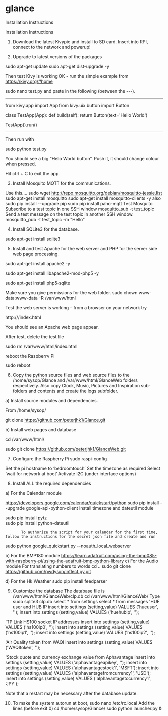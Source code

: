 # glance

Installation Instructions


Installation Instructions

1.	Download the latest Kivypie  and install to SD card. Insert into RPI, connect to the network and powerup! 

2.	Upgrade to latest versions of the packages

sudo apt-get update 
sudo apt-get dist-upgrade -y

Then test Kivy is working OK - run the simple example from https://kivy.org/#home 

sudo nano test.py and paste in the following (between the ---). 

------------------
from kivy.app import App 
from kivy.uix.button import Button 

class TestApp(App): 
    def build(self): 
        return Button(text='Hello World') 

TestApp().run() 

------------------

Then run with 

sudo python test.py

You should see a big “Hello World button”. Push it, it should change colour when pressed. 

Hit ctrl + C to exit the app. 

3.	Install Mosquito MQTT for the communications. 

Use this….
sudo wget http://repo.mosquitto.org/debian/mosquitto-jessie.list
sudo apt-get install mosquitto
sudo apt-get install mosquitto-clients -y
also 
sudo pip install --upgrade pip
sudo pip install paho-mqtt
Test Mosquito
Subscribe to a test topic in one SSH window
mosquitto_sub -t test_topic 
Send a test message on the test topic in another SSH window. 
mosquitto_pub -t test_topic -m "Hello"

4.	Install SQLite3 for the database. 

sudo apt-get install sqlite3

5.	Install and test Apache for the web server and PHP for the server side web page processing. 

sudo apt-get install apache2 -y

sudo apt-get install libapache2-mod-php5 -y

sudo apt-get install php5-sqlite

Make sure you give permissions for the web folder.
sudo chown www-data:www-data -R /var/www/html

Test the web server is working – from a browser on your network try

http://<Your Raspberry Pi Ip address>/index.html

You should see an Apache web page appear. 

After test, delete the test file

sudo rm /var/www/html/index.html

reboot the Raspberry Pi

sudo reboot


6.	Copy the python source files and web source files to the /home/sysop/Glance and /var/www/html/GlanceWeb folders respectively. Also copy Clock, Music, Pictures and Inspiration sub-folders and contents and create the logs subfolder.

a)	Install source modules and dependencies. 

From /home/sysop/

git clone https://github.com/peterjhk1/Glance.git


b)	Install web pages and database

cd /var/www/html/

sudo git clone https://github.com/peterjhk1/GlanceWeb.git

7.	Configure the Raspberry Pi
sudo raspi-config 

Set the pi hostname to ‘bedroomtouch’ 
Set the timezone as required
Select ‘wait for network at boot’
Activate I2C (under interface options)


8.	Install ALL the required dependencies

a)	For the Calendar module

https://developers.google.com/calendar/quickstart/python
sudo pip install --upgrade google-api-python-client
Install timezone and dateutil module  

sudo pip install pytz	
sudo pip install python-dateutil

	       To authorize the script for your calendar for the first time, follow the instructions for the secret json file and create and run
sudo python google_quickstart.py --noauth_local_webserver
	
b)	For the BMP180 module
https://learn.adafruit.com/using-the-bmp085-with-raspberry-pi/using-the-adafruit-bmp-python-library
c)	For the Audio module
For translating numbers to words
cd ..
sudo git clone https://github.com/pwdyson/inflect.py.git

d)	For the Hk Weather
sudo pip install feedparser

9.	 Customize the database 
The database file is /var/www/html/GlanceWeb/clp.db
cd /var/www/html/GlanceWeb/
Type
sudo sqlite3 clp.db
select * from settings
select * from messages
'HUE user and HUB IP
insert into settings (setting,value) VALUES ('hueuser', '<your value>');
insert into settings (setting,value) VALUES ('huehubip', '<your value>');

'TP Link HS100 socket IP addresses
insert into settings (setting,value) VALUES ('hs100ip0', '<your value>');
insert into settings (setting,value) VALUES ('hs100ip1', '<your value>');
insert into settings (setting,value) VALUES ('hs100ip2', '<your value>');

'Air Quality token from WAQI
insert into settings (setting,value) VALUES ('WAQItoken', '<your value>');

'Stock quote and currency exchange value from Aphavantage
insert into settings (setting,value) VALUES ('alphavantageapikey', '<your value>');
insert into settings (setting,value) VALUES ('alphavantagestock1', 'MSFT');
insert into settings (setting,value) VALUES ('alphavantagefromcurrency1', 'USD');
insert into settings (setting,value) VALUES ('alphavantagetocurrency1', 'JPY');

Note that a restart may be necessary after the database update. 

10.	To make the system autorun at boot, 
sudo nano /etc/rc.local
Add the lines (before exit 0)
cd /home/sysop/Glance/
sudo python launcher.py &

	


